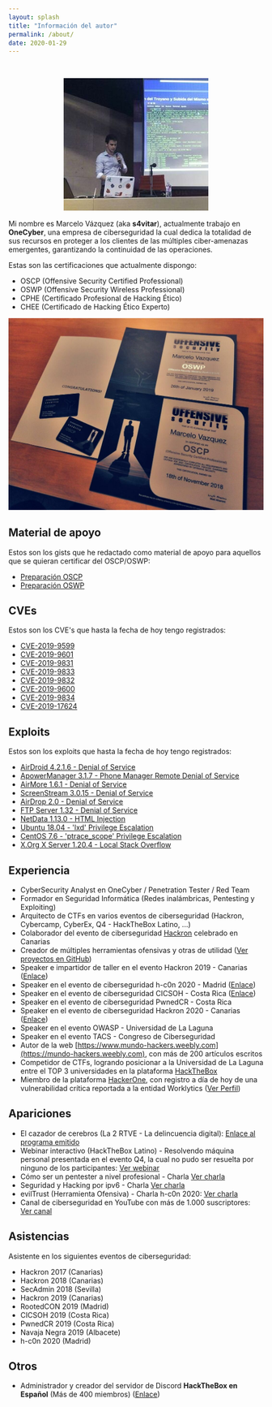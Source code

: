 ```yaml
---
layout: splash
title: "Información del autor"
permalink: /about/
date: 2020-01-29
---
```


<br>

<p align="center">
<img src="/assets/images/about/photo-portada.jpeg">
</p>

Mi nombre es Marcelo Vázquez (aka **s4vitar**), actualmente trabajo en **OneCyber**, una empresa de ciberseguridad la cual dedica la totalidad de sus recursos en proteger a los clientes de las múltiples ciber-amenazas emergentes, garantizando la continuidad de las operaciones.

Estas son las certificaciones que actualmente dispongo:

- OSCP (Offensive Security Certified Professional)
- OSWP (Offensive Security Wireless Professional)
- CPHE (Certificado Profesional de Hacking Ético)
- CHEE (Certificado de Hacking Ético Experto)

<p align="center">
<img src="/assets/images/about/certs.jpeg">
</p>

## Material de apoyo
Estos son los gists que he redactado como material de apoyo para aquellos que se quieran certificar del OSCP/OSWP:

- [Preparación OSCP](https://gist.github.com/s4vitar/b88fefd5d9fbbdcc5f30729f7e06826e)
- [Preparación OSWP](https://gist.github.com/s4vitar/3b42532d7d78bafc824fb28a95c8a5eb)


## CVEs
Estos son los CVE's que hasta la fecha de hoy tengo registrados:

- [CVE-2019-9599](https://nvd.nist.gov/vuln/detail/CVE-2019-9599)
- [CVE-2019-9601](https://nvd.nist.gov/vuln/detail/CVE-2019-9601)
- [CVE-2019-9831](https://nvd.nist.gov/vuln/detail/CVE-2019-9831)
- [CVE-2019-9833](https://nvd.nist.gov/vuln/detail/CVE-2019-9833)
- [CVE-2019-9832](https://nvd.nist.gov/vuln/detail/CVE-2019-9832)
- [CVE-2019-9600](https://nvd.nist.gov/vuln/detail/CVE-2019-9600)
- [CVE-2019-9834](https://nvd.nist.gov/vuln/detail/CVE-2019-9834)
- [CVE-2019-17624](https://nvd.nist.gov/vuln/detail/CVE-2019-17624)

## Exploits
Estos son los exploits que hasta la fecha de hoy tengo registrados:

- [AirDroid 4.2.1.6 - Denial of Service](https://www.exploit-db.com/exploits/46337)
- [ApowerManager 3.1.7 - Phone Manager Remote Denial of Service](https://www.exploit-db.com/exploits/46380)
- [AirMore 1.6.1 - Denial of Service](https://www.exploit-db.com/exploits/46381)
- [ScreenStream 3.0.15 - Denial of Service](https://www.exploit-db.com/exploits/46443)
- [AirDrop 2.0 - Denial of Service](https://www.exploit-db.com/exploits/46445)
- [FTP Server 1.32 - Denial of Service](https://www.exploit-db.com/exploits/46464)
- [NetData 1.13.0 - HTML Injection](https://www.exploit-db.com/exploits/46545)
- [Ubuntu 18.04 - 'lxd' Privilege Escalation](https://www.exploit-db.com/exploits/46978)
- [CentOS 7.6 - 'ptrace_scope' Privilege Escalation](https://www.exploit-db.com/exploits/46989)
- [X.Org X Server 1.20.4 - Local Stack Overflow](https://www.exploit-db.com/exploits/47507)

## Experiencia
- CyberSecurity Analyst en OneCyber / Penetration Tester / Red Team
- Formador en Seguridad Informática (Redes inalámbricas, Pentesting y Exploiting)
- Arquitecto de CTFs en varios eventos de ciberseguridad (Hackron, Cybercamp, CyberEx, Q4 - HackTheBox Latino, ...)
- Colaborador del evento de ciberseguridad [Hackron](https://hackron.com) celebrado en Canarias
- Creador de múltiples herramientas ofensivas y otras de utilidad ([Ver proyectos en GitHub](https://github.com/s4vitar))
- Speaker e impartidor de taller en el evento Hackron 2019 - Canarias ([Enlace](https://hackron.com))
- Speaker en el evento de ciberseguridad h-c0n 2020 - Madrid ([Enlace](https://h-c0n.com/p/biografias2020.html#MarceloVazquez))
- Speaker en el evento de ciberseguridad CICSOH - Costa Rica ([Enlace](http://cicsoh.una.ac.cr/index.php/conferencistas/))
- Speaker en el evento de ciberseguridad PwnedCR - Costa Rica
- Speaker en el evento de ciberseguridad Hackron 2020 - Canarias ([Enlace](https://hackron.com))
- Speaker en el evento OWASP - Universidad de La Laguna 
- Speaker en el evento TACS - Congreso de Ciberseguridad
- Autor de la web [https://www.mundo-hackers.weebly.com](https://mundo-hackers.weebly.com), con más de 200 artículos escritos
- Competidor de CTFs, logrando posicionar a la Universidad de La Laguna entre el TOP 3 universidades en la plataforma [HackTheBox](https://hackthebox.eu)
- Miembro de la plataforma [HackerOne](https://hackerone.com), con registro a día de hoy de una vulnerabilidad crítica reportada a la entidad Worklytics ([Ver Perfil](https://hackerone.com/s4vitar))

## Apariciones

- El cazador de cerebros (La 2 RTVE - La delincuencia digital): [Enlace al programa emitido](http://www.rtve.es/alacarta/videos/el-cazador-de-cerebros/cazador-cerebros-ciberataques-delincuencia-digital/5417722/)
- Webinar interactivo (HackTheBox Latino) - Resolvendo máquina personal presentada en el evento Q4, la cual no pudo ser resuelta por ninguno de los participantes: [Ver webinar](https://www.youtube.com/watch?v=5AmJtyBphVE)
- Cómo ser un pentester a nivel profesional - Charla [Ver charla](https://www.facebook.com/hackingEtico18/videos/vb.1592676964151994/185438342573111)
- Seguridad y Hacking por ipv6 - Charla [Ver charla](https://www.youtube.com/watch?v=A445hnKq9wk)
- evilTrust (Herramienta Ofensiva) - Charla h-c0n 2020: [Ver charla](https://www.youtube.com/watch?v=-GIA9et7ZRg)
- Canal de ciberseguridad en YouTube con más de 1.000 suscriptores: [Ver canal](https://youtube.com/s4vitar)

## Asistencias

Asistente en los siguientes eventos de ciberseguridad:

- Hackron 2017 (Canarias)
- Hackron 2018 (Canarias)
- SecAdmin 2018 (Sevilla)
- Hackron 2019 (Canarias)
- RootedCON 2019 (Madrid)
- CICSOH 2019 (Costa Rica)
- PwnedCR 2019 (Costa Rica)
- Navaja Negra 2019 (Albacete)
- h-c0n 2020 (Madrid)

## Otros

- Administrador y creador del servidor de Discord **HackTheBox en Español** (Más de 400 miembros) ([Enlace](https://discord.org/u3dsh9M))
